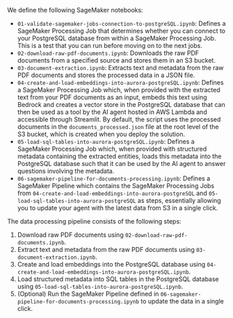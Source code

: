 We define the following SageMaker notebooks:

- `01-validate-sagemaker-jobs-connection-to-postgreSQL.ipynb`: Defines a SageMaker Processing Job that determines whether you can connect to your PostgreSQL database from within a SageMaker Processing Job. This is a test that you can run before moving on to the next jobs.
- `02-download-raw-pdf-documents.ipynb`: Downloads the raw PDF documents from a specified source and stores them in an S3 bucket.
- `03-document-extraction.ipynb`: Extracts text and metadata from the raw PDF documents and stores the processed data in a JSON file.
- `04-create-and-load-embeddings-into-aurora-postgreSQL.ipynb`: Defines a SageMaker Processing Job which, when provided with the extracted text from your PDF documents as an input, embeds this text using Bedrock and creates a vector store in the PostgreSQL database that can then be used as a tool by the AI agent hosted in AWS Lambda and accessible through Streamlit. By default, the script uses the processed documents in the `documents_processed.json` file at the root level of the S3 bucket, which is created when you deploy the solution.
- `05-load-sql-tables-into-aurora-postgreSQL.ipynb`: Defines a SageMaker Processing Job which, when provided with structured metadata containing the extracted entities, loads this metadata into the PostgreSQL database such that it can be used by the AI agent to answer questions involving the metadata.
- `06-sagemaker-pipeline-for-documents-processing.ipynb`: Defines a SageMaker Pipeline which contains the SageMaker Processing Jobs from `04-create-and-load-embeddings-into-aurora-postgreSQL` and `05-load-sql-tables-into-aurora-postgreSQL` as steps, essentially allowing you to update your agent with the latest data from S3 in a single click.

The data processing pipeline consists of the following steps:

1. Download raw PDF documents using `02-download-raw-pdf-documents.ipynb`.
2. Extract text and metadata from the raw PDF documents using `03-document-extraction.ipynb`.
3. Create and load embeddings into the PostgreSQL database using `04-create-and-load-embeddings-into-aurora-postgreSQL.ipynb`.
4. Load structured metadata into SQL tables in the PostgreSQL database using `05-load-sql-tables-into-aurora-postgreSQL.ipynb`.
5. (Optional) Run the SageMaker Pipeline defined in `06-sagemaker-pipeline-for-documents-processing.ipynb` to update the data in a single click.
